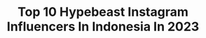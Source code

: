 ---
title: Top 10 Hypebeast Instagram Influencers In Indonesia In 2023
description: >-
  Find top hypebeast Instagram influencers in Indonesia in 2023. Most popular hashtags: #hypebeast #ootd #streetstyle #streetwear.
platform: Instagram
hits: 55
text_top: See the top-rated Instagram profiles on inBeat.
text_bottom: Our platform has 55 Instagram influencers like this in Indonesia for you to contact.
profiles:
  - username: "ikamil1"
    fullname: >-
      Ibrahim Kamil
    bio: >-
      
    location: "Indonesia"
    followers: 74292
    engagement: 607
    commentsToLikes: 0.025621
    id: ck15q96sv1pd30i19htz5bgyd
    verified: false
    hashtags: "#nevertoolavish, #hardthirteen, #aj1, #hypebeast"
  - username: "katioma"
    fullname: >-
      Oma
    bio: >-
      🇷🇺 Russia, Moscow 👟Team klekt 👟 @jordan1girls @dunksnkrs
    location: "Indonesia"
    followers: 35781
    engagement: 374
    commentsToLikes: 0.026027
    id: ck137cvkyawyq0i19j9l5iibw
    verified: false
    hashtags: "#dunkcontest, #jordan1club, #skateboard, #skateyourdunks"
  - username: "neisya_aprilia"
    fullname: >-
      Neisya aprilia
    bio: >-
      Endorse / pp via dm admin : @robbysetiawan00 📩 📍Bandung 🇮🇩
    location: "Indonesia"
    followers: 20103
    engagement: 729
    commentsToLikes: 0.014719
    id: ck6udfbitkrfl0j71prm18afl
    verified: false
    hashtags: "#hypebeaststyle, #street, #streetkekinian, #kids"
  - username: "aldoirwnptr"
    fullname: >-
      Aldo Irawan
    bio: >-
      💽 Business inquiries : Whatsapp Business: ‪+62 815‑8535‑5702‬ Line@ ID : @xqa9949c TikTok id : @secondaldoirwnptr @aldoirwnptr_
    location: "Indonesia"
    followers: 13834
    engagement: 693
    commentsToLikes: 0.021840
    id: ck5cjm33bv0ex0i11ngg9u0ux
    verified: false
    hashtags: "#fashion, #cover, #hypebeast, #bahasakalbu"
  - username: "aldiirwandi26"
    fullname: >-
      Muhamad Aldi Irwandi
    bio: >-
      📩 : aldiirwandi123@gmail.com 📍 : +62/Jakarta 2nd: @aldehhh_
    location: "Indonesia"
    followers: 5377
    engagement: 1745
    commentsToLikes: 0.016324
    id: ck6u2h8qcrtbl0j71ccndmo3m
    verified: false
    hashtags: "#bikeaddict, #agvpista, #helmetindonesia, #indobikelifestyle"
  - username: "petitenyvi"
    fullname: >-
      Nyvi Stephanie
    bio: >-
      • Traveller & Food enthusiast • Endorsement & inq. : DM • Owner @NVbyNyvi • SOP SUBARASHI • UTSUKUSHHII • Mark 10:27
    location: "Indonesia"
    followers: 50993
    engagement: 727
    commentsToLikes: 0.006832
    id: ck0w007f9bqss0i197wyfwdf4
    verified: false
    hashtags: "#hypebeast, #styleinspo, #babyphotography, #envyroyalwedding"
  - username: "johankriis"
    fullname: >-
      𝙹𝚘𝚑𝚊𝚗 𝙺𝚛𝚒𝚜
    bio: >-
      MAXI PILOT ⚡️ —— 💰@stupproti 💰@shopbeatbox 💰@cuansupply.id 💰@cuangiveaway.id 🎗@ridingmajalengka 🎤@majalengkabeatbox ---- 📩 Dm for business ----
    location: "Indonesia"
    followers: 12327
    engagement: 841
    commentsToLikes: 0.109642
    id: ckapbd1f3zgp00i784gdiwqxe
    verified: false
    hashtags: "#mt25modifikasi, #majalengka, #nmaxindonesia, #photoproject"
  - username: "catur_khazae"
    fullname: >-
      Catur_Indonesia🇲🇨
    bio: >-
      🙇‍♂️Lokal Guide ✈️ Pilot Drone & 📸Sony & 📱Iphone 📩Bisnis for DM Mari berteman 😇
    location: "Indonesia"
    followers: 10562
    engagement: 721
    commentsToLikes: 0.323983
    id: ck5zitqaugd0q0i14k84c4kn5
    verified: false
    hashtags: "#temanggung, #jogjamedia, #dolankemari, #jogjaku"
  - username: "naishaalifiayuriiza"
    fullname: >-
      Naisa Alifia Yuriza (N.A.Y)
    bio: >-
      The NAY fanbase Account 🕹 Gaming 🖥 Daily Vlog 📺 NAYOFFICIAL ❤ 🇮🇩 👉 Kalo udah mampir di akun ini, difollow juga ya gaes 😉😉🤗 . . 🎯 Subscribe ⬇⬇
    location: "Indonesia"
    followers: 10297
    engagement: 1444
    commentsToLikes: 0.028305
    id: ck9woola05y4m0j78ttia1fp4
    verified: false
    hashtags: "#thenaybandung, #naisafans, #thenayindonesia, #offwhitesneakers"
  - username: "vhallah"
    fullname: >-
      ＶＨＡＬＬ
    bio: >-
      📍BALI / #35mm Travel • Menswear • Photography — CP: RISSA +6285719526234 ✉️: vhallah@gmail.com —
    location: "Indonesia"
    followers: 24762
    engagement: 214
    commentsToLikes: 0.071661
    id: ck8sxgsvghca50j78md1u8xh6
    verified: false
    hashtags: "#ootd, #hsstyle, #beststreetoutfit, #minimalhouse1"
---